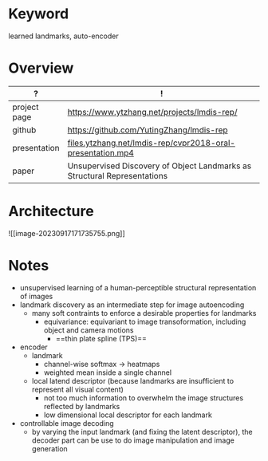 # Keyword

learned landmarks, auto-encoder
# Overview

| ?            | !                                                                                                                                |
| ------------ | -------------------------------------------------------------------------------------------------------------------------------- |
| project page | https://www.ytzhang.net/projects/lmdis-rep/                                                                                      |
| github       | https://github.com/YutingZhang/lmdis-rep                                                                                         |
| presentation | [files.ytzhang.net/lmdis-rep/cvpr2018-oral-presentation.mp4](https://files.ytzhang.net/lmdis-rep/cvpr2018-oral-presentation.mp4) |
| paper        | Unsupervised Discovery of Object Landmarks as Structural Representations                                                         |

# Architecture

![[image-20230917171735755.png]]
# Notes

- unsupervised learning of a human-perceptible structural representation of images
- landmark discovery as an intermediate step for image autoencoding
	- many soft contraints to enforce a desirable properties for landmarks
		- equivariance: equivariant to image transoformation, including object and camera motions
			- ==thin plate spline (TPS)==
- encoder
	- landmark
		- channel-wise softmax → heatmaps
		- weighted mean inside a single channel
	- local latend descriptor (because landmarks are insufficient to represent all visual content)
		- not too much information to overwhelm the image structures reflected by landmarks
		- low dimensional  local descriptor for each landmark
- controllable image decoding
	- by varying the input landmark (and fixing the latent descriptor), the decoder part can be use to do image manipulation and image generation
